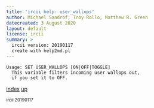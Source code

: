 ```yaml
---
title: 'ircii help: user_wallops'
author: Michael Sandrof, Troy Rollo, Matthew R. Green
datecreated: 3 August 2020
layout: default
license: ircii
summary: >
  ircii version: 20190117
  create with help2md.pl
---
```

```
Usage: SET USER_WALLOPS [ON|OFF|TOGGLE]
  This variable filters incoming user wallops out,
  if you set it to OFF.
```

[index](index.html)
[up](..)

<small> ircii 20190117 </small>
